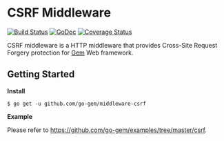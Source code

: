 # CSRF Middleware

[![Build Status](https://travis-ci.org/go-gem/middleware-csrf.svg?branch=master)](https://travis-ci.org/go-gem/middleware-csrf)
[![GoDoc](https://godoc.org/github.com/go-gem/middleware-csrf?status.svg)](https://godoc.org/github.com/go-gem/middleware-csrf)
[![Coverage Status](https://coveralls.io/repos/github/go-gem/middleware-csrf/badge.svg?branch=master)](https://coveralls.io/github/go-gem/middleware-csrf?branch=master)

CSRF middleware is a HTTP middleware that provides Cross-Site Request
Forgery protection for [Gem](https://github.com/go-gem/gem) Web framework.

## Getting Started

**Install**

```
$ go get -u github.com/go-gem/middleware-csrf
```

**Example**

Please refer to https://github.com/go-gem/examples/tree/master/csrf.
